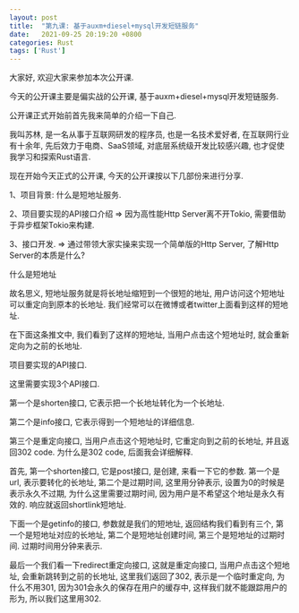 ```yaml
---
layout: post
title:  "第九课: 基于auxm+diesel+mysql开发短链服务"
date:   2021-09-25 20:19:20 +0800
categories: Rust
tags: ['Rust']
---
```


大家好, 欢迎大家来参加本次公开课. 

今天的公开课主要是偏实战的公开课, 基于auxm+diesel+mysql开发短链服务.

公开课正式开始前首先我来简单的介绍一下自己.

我叫苏林, 是一名从事于互联网研发的程序员, 也是一名技术爱好者, 在互联网行业有十余年, 先后效力于电商、SaaS领域, 对底层系统级开发比较感兴趣, 也才促使我学习和探索Rust语言. 

现在开始今天正式的公开课, 今天的公开课按以下几部份来进行分享.

1、项目背景: 什么是短地址服务.

2、项目要实现的API接口介绍
=> 因为高性能Http Server离不开Tokio, 需要借助于异步框架Tokio来构建.

3、接口开发.
=> 通过带领大家实操来实现一个简单版的Http Server, 了解Http Server的本质是什么? 

什么是短地址

故名思义, 短地址服务就是将长地址缩短到一个很短的地址, 用户访问这个短地址可以重定向到原本的长地址. 我们经常可以在微博或者twitter上面看到这样的短地址. 

在下面这条推文中, 我们看到了这样的短地址, 当用户点击这个短地址时, 就会重新定向为之前的长地址.

项目要实现的API接口.

这里需要实现3个API接口.

第一个是shorten接口, 它表示把一个长地址转化为一个长地址.

第二个是info接口, 它表示得到一个短地址的详细信息.

第三个是重定向接口, 当用户点击这个短地址时, 它重定向到之前的长地址, 并且返回302 code. 为什么是302 code, 后面我会详细解释.

首先, 第一个shorten接口, 它是post接口, 是创建, 来看一下它的参数. 第一个是url, 表示要转化的长地址, 第二个是过期时间, 这里用分钟表示, 设置为0的时候是表示永久不过期, 为什么这里需要过期时间, 因为用户是不希望这个地址是永久有效的. 响应就返回shortlink短地址.

下面一个是getinfo的接口, 参数就是我们的短地址, 返回结构我们看到有三个, 第一个是短地址对应的长地址, 第二个是短地址创建时间, 第三个是短地址的过期时间. 过期时间用分钟来表示.

最后一个我们看一下redirect重定向接口, 这就是重定向接口, 当用户点击这个短地址, 会重新跳转到之前的长地址, 这里我们返回了302, 表示是一个临时重定向, 为什么不用301, 因为301会永久的保存在用户的缓存中, 这样我们就不能跟踪用户的形为, 所以我们这里用302.





